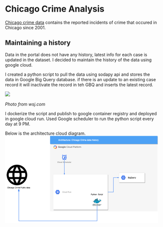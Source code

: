 # Chicago Crime Analysis


[Chicago crime data](https://data.cityofchicago.org/Public-Safety/Crimes-2001-to-Present/ijzp-q8t2) contains the reported incidents of crime that occured in Chicago since 2001.

## Maintaining a history
Data in the portal does not have any history, latest info for each case is updated in the dataset. I decided to maintain the history of the data using google cloud.

I created a python script to pull the data using sodapy api and stores the data in Google Big Query database. if there is an update to an existing case record it will inactivate the record in teh GBQ and inserts the latest record.

![](https://si.wsj.net/public/resources/images/BN-XJ808_CARJAC_P_20180208130657.jpg)


*Photo from wsj.com*

I dockerize the script and publish to google container registry and deployed in google cloud run. Used Google scheduler to run the python script every day at 9 PM. 


Below is the architecture cloud diagram.
![](https://github.com/prabha-git/chicago_crime/blob/master/gbq_data_history/Chicago_crime_data_history.png)
